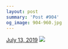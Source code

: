 ```yaml
---
layout: post
summary: 'Post #904'
og_image: 904-960.jpg
---
```


<p>
  <time>
    <a href="/904">July 13, 2019</a>
  </time>
  <a href="/904">
    <img src="{{ site.assets_url }}/904-480.jpg" srcset="{{ site.assets_url }}/904-240.jpg 240w, {{ site.assets_url }}/904-480.jpg 480w, {{ site.assets_url }}/904-720.jpg 720w, {{ site.assets_url }}/904-960.jpg 960w" sizes="(min-width: 700px) 50vw, calc(100vw - 2rem)" />
  </a>
</p>
